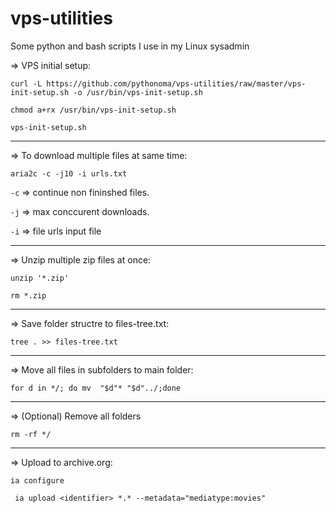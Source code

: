 # vps-utilities

Some python and bash scripts I use in my Linux sysadmin

=> VPS initial setup:

```
curl -L https://github.com/pythonoma/vps-utilities/raw/master/vps-init-setup.sh -o /usr/bin/vps-init-setup.sh

chmod a+rx /usr/bin/vps-init-setup.sh 

vps-init-setup.sh
```

-------------------------------------------------------------
=> To download multiple files at same time:

```aria2c -c -j10 -i urls.txt```

```-c``` => continue non fininshed files.

```-j``` => max conccurent downloads.

```-i``` => file urls input file


-------------------------------------------------------------
=> Unzip multiple zip files at once:

```unzip '*.zip'```

```rm *.zip```

-------------------------------------------------------------
=> Save folder structre to files-tree.txt:

```tree . >> files-tree.txt```

-------------------------------------------------------------
=> Move all files in subfolders to main folder:

```for d in */; do mv  "$d"* "$d"../;done```

-------------------------------------------------------------
=> (Optional) Remove all folders

```rm -rf */```

-------------------------------------------------------------
=> Upload to archive.org:

```ia configure```
```
 ia upload <identifier> *.* --metadata="mediatype:movies"
```
